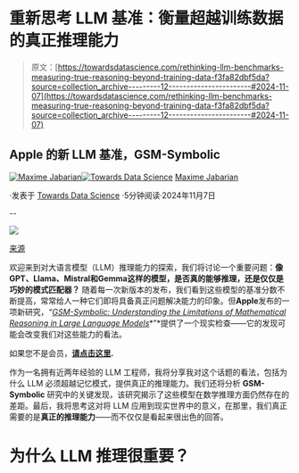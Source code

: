 # 重新思考 LLM 基准：衡量超越训练数据的真正推理能力

> 原文：[https://towardsdatascience.com/rethinking-llm-benchmarks-measuring-true-reasoning-beyond-training-data-f3fa82dbf5da?source=collection_archive---------12-----------------------#2024-11-07](https://towardsdatascience.com/rethinking-llm-benchmarks-measuring-true-reasoning-beyond-training-data-f3fa82dbf5da?source=collection_archive---------12-----------------------#2024-11-07)

## Apple 的新 LLM 基准，GSM-Symbolic

[](https://medium.com/@maximejabarian?source=post_page---byline--f3fa82dbf5da--------------------------------)[![Maxime Jabarian](../Images/d6c2198e2e3259ae98b5bbe0e3079768.png)](https://medium.com/@maximejabarian?source=post_page---byline--f3fa82dbf5da--------------------------------)[](https://towardsdatascience.com/?source=post_page---byline--f3fa82dbf5da--------------------------------)[![Towards Data Science](../Images/a6ff2676ffcc0c7aad8aaf1d79379785.png)](https://towardsdatascience.com/?source=post_page---byline--f3fa82dbf5da--------------------------------) [Maxime Jabarian](https://medium.com/@maximejabarian?source=post_page---byline--f3fa82dbf5da--------------------------------)

·发表于 [Towards Data Science](https://towardsdatascience.com/?source=post_page---byline--f3fa82dbf5da--------------------------------) ·5分钟阅读·2024年11月7日

--

![](../Images/1f43c3a57a64eb7a595be9b756df1082.png)

[来源](https://unsplash.com/fr/photos/plume-de-paon-bleu-et-vert-58Z17lnVS4U)

欢迎来到对大语言模型（LLM）推理能力的探索，我们将讨论一个重要问题：**像GPT、Llama、Mistral和Gemma这样的模型，是否真的能够推理，还是仅仅是巧妙的模式匹配器？** 随着每一次新版本的发布，我们看到这些模型的基准分数不断提高，常常给人一种它们即将具备真正问题解决能力的印象。但**Apple**发布的一项新研究，*“*[*GSM-Symbolic: Understanding the Limitations of Mathematical Reasoning in Large Language Models*](https://arxiv.org/pdf/2410.05229)*”*提供了一个现实检查——它的发现可能会改变我们对这些能力的看法。

如果您不是会员，[**请点击这里**](https://medium.com/towards-data-science/rethinking-llm-benchmarks-measuring-true-reasoning-beyond-training-data-f3fa82dbf5da?sk=e32ce944b1aee8739895a62e2ae92e98)**.**

作为一名拥有近两年经验的 LLM 工程师，我将分享我对这个话题的看法，包括为什么 LLM 必须超越记忆模式，提供真正的推理能力。我们还将分析 **GSM-Symbolic** 研究中的关键发现，该研究揭示了这些模型在数学推理方面仍然存在的差距。最后，我将思考这对将 LLM 应用到现实世界中的意义，在那里，我们真正需要的是**真正的推理能力**——而不仅仅是看起来很出色的回答。

# 为什么 LLM 推理很重要？
